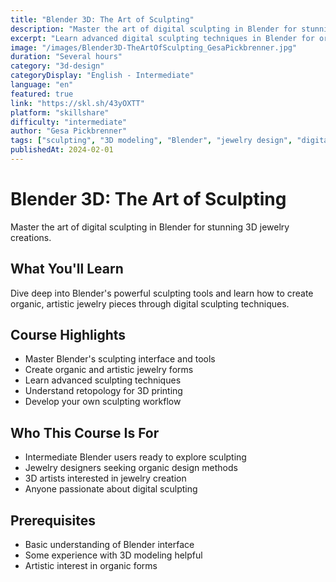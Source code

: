 ```yaml
---
title: "Blender 3D: The Art of Sculpting"
description: "Master the art of digital sculpting in Blender for stunning 3D jewelry creations."
excerpt: "Learn advanced digital sculpting techniques in Blender for organic jewelry designs."
image: "/images/Blender3D-TheArtOfSculpting_GesaPickbrenner.jpg"
duration: "Several hours"
category: "3d-design"
categoryDisplay: "English - Intermediate"
language: "en"
featured: true
link: "https://skl.sh/43yOXTT"
platform: "skillshare"
difficulty: "intermediate"
author: "Gesa Pickbrenner"
tags: ["sculpting", "3D modeling", "Blender", "jewelry design", "digital art"]
publishedAt: 2024-02-01
---
```


# Blender 3D: The Art of Sculpting

Master the art of digital sculpting in Blender for stunning 3D jewelry creations.

## What You'll Learn

Dive deep into Blender's powerful sculpting tools and learn how to create organic, artistic jewelry pieces through digital sculpting techniques.

## Course Highlights

- Master Blender's sculpting interface and tools
- Create organic and artistic jewelry forms
- Learn advanced sculpting techniques
- Understand retopology for 3D printing
- Develop your own sculpting workflow

## Who This Course Is For

- Intermediate Blender users ready to explore sculpting
- Jewelry designers seeking organic design methods
- 3D artists interested in jewelry creation
- Anyone passionate about digital sculpting

## Prerequisites

- Basic understanding of Blender interface
- Some experience with 3D modeling helpful
- Artistic interest in organic forms